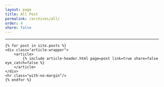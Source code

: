 ```yaml
---
layout: page
title: All Post
permalink: /archives/all/
order: 4
share: false
---
```


<div id="search-results">
    <hr id="first-hr" class="with-no-margin"/>

    {% for post in site.posts %}
    <div class="article-wrapper">
        <article>
            {% include article-header.html page=post link=true share=false eye_catch=false %}
        </article>
    </div>
    <hr class="with-no-margin"/>
    {% endfor %}
</div>